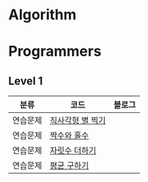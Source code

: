 # Algorithm


# Programmers
## Level 1
|**분류**|**코드**|**블로그**|
|-------|----------------------------------------------------------------------------------|-------------------------------------|
|연습문제|[직사각형 별 찍기](https://github.com/JIWON1923/Algorithm/blob/main/Programmers/Level1/직사각형별찍기.swift)||
|연습문제|[짝수와 홀수](https://github.com/JIWON1923/Algorithm/blob/main/Programmers/Level1/짝수와%20홀수.swift)||
|연습문제|[자릿수 더하기](https://github.com/JIWON1923/Algorithm/blob/main/Programmers/Level1/자릿수%20더하기.swift)||
|연습문제|[평균 구하기]()||
